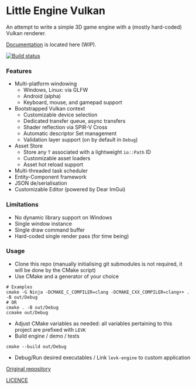 # Little Engine Vulkan

An attempt to write a simple 3D game engine with a (mostly hard-coded) Vulkan renderer.

[Documentation](https://karnkaul.github.io/levk-docs) is located here (WIP).

[![Build status](https://ci.appveyor.com/api/projects/status/pulw8g0clgeu58pm?svg=true)](https://ci.appveyor.com/project/karnkaul/littleenginevk)

### Features

- Multi-platform windowing
  - Windows, Linux: via GLFW
  - Android (alpha)
  - Keyboard, mouse, and gamepad support
- Bootstrapped Vulkan context
  - Customizable device selection
  - Dedicated transfer queue, async transfers
  - Shader reflection via SPIR-V Cross
  - Automatic descriptor Set management
  - Validation layer support (on by default in `Debug`)
- Asset Store
  - Store any `T` associated with a lightweight `io::Path` ID
  - Customizable asset loaders
  - Asset hot reload support
- Multi-threaded task scheduler
- Entity-Component framework
- JSON de/serialisation
- Customizable Editor (powered by Dear ImGui)

### Limitations

- No dynamic library support on Windows
- Single window instance
- Single draw command buffer
- Hard-coded single render pass (for time being)

### Usage

- Clone this repo (manually initialising git submodules is not required, it will be done by the CMake script)
- Use CMake and a generator of your choice

```
# Examples
cmake -G Ninja -DCMAKE_C_COMPILER=clang -DCMAKE_CXX_COMPILER=clang++ . -B out/Debug
# OR
cmake . -B out/Debug
ccmake out/Debug
```

- Adjust CMake variables as needed: all variables pertaining to this project are prefixed with `LEVK`
- Build engine / demo / tests

```
cmake --build out/Debug
```

- Debug/Run desired executables / Link `levk-engine` to custom application

[Original repository](https://github.com/karnkaul/LittleEngineVk)

[LICENCE](LICENSE)
